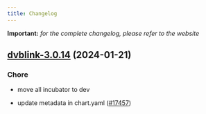 ```yaml
---
title: Changelog
---
```


**Important:**
*for the complete changelog, please refer to the website*



## [dvblink-3.0.14](https://github.com/truecharts/charts/compare/dvblink-3.0.13...dvblink-3.0.14) (2024-01-21)

### Chore



- move all incubator to dev

- update metadata in chart.yaml ([#17457](https://github.com/truecharts/charts/issues/17457))